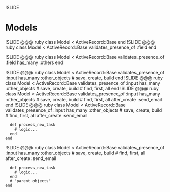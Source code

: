 !SLIDE
# Models #

!SLIDE
    @@@ ruby
    class Model < ActiveRecord::Base
    end
!SLIDE
    @@@ ruby
    class Model < ActiveRecord::Base
      validates_presence_of :field
    end
        
!SLIDE
    @@@ ruby
    class Model < ActiveRecord::Base
      validates_presence_of :field
      has_many :others
    end
    
!SLIDE
    @@@ ruby
    class Model < ActiveRecord::Base
      validates_presence_of :input
      has_many :other_objects
      # save, create, build
    end
!SLIDE
    @@@ ruby
    class Model < ActiveRecord::Base
      validates_presence_of :input
      has_many :other_objects
      # save, create, build
      # find, first, all
    end
!SLIDE
    @@@ ruby
    class Model < ActiveRecord::Base
      validates_presence_of :input
      has_many :other_objects
      # save, create, build
      # find, first, all
      after_create :send_email
    end
!SLIDE
    @@@ ruby
    class Model < ActiveRecord::Base
      validates_presence_of :input
      has_many :other_objects
      # save, create, build
      # find, first, all
      after_create :send_email
      
      def process_new_task
        # logic...
      end
    end
!SLIDE
    @@@ ruby
    class Model < ActiveRecord::Base
      validates_presence_of :input
      has_many :other_objects
      # save, create, build
      # find, first, all
      after_create :send_email

      def process_new_task
        # logic...
      end
      # "parent objects"
    end